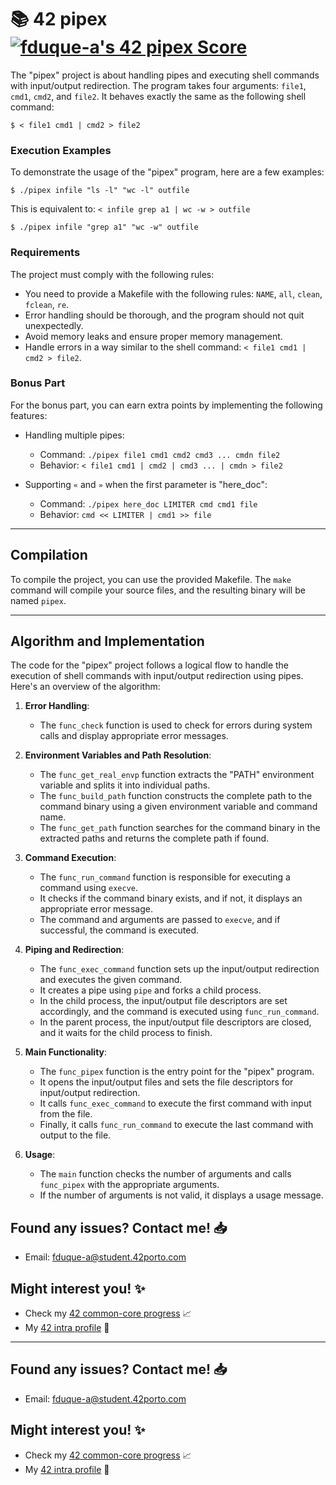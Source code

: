 # 📚 42 pipex [![fduque-a's 42 pipex Score](https://badge42.vercel.app/api/v2/cli4i2e8c001108jt19bvwefz/project/3150330)](https://github.com/JaeSeoKim/badge42)

The "pipex" project is about handling pipes and executing shell commands with input/output redirection. The program takes four arguments: `file1`, `cmd1`, `cmd2`, and `file2`. It behaves exactly the same as the following shell command:

``` Shell
$ < file1 cmd1 | cmd2 > file2
```
### Execution Examples

To demonstrate the usage of the "pipex" program, here are a few examples:

``` Shell
$ ./pipex infile "ls -l" "wc -l" outfile
```


This is equivalent to: `< infile grep a1 | wc -w > outfile`
``` Shell
$ ./pipex infile "grep a1" "wc -w" outfile
```

### Requirements

The project must comply with the following rules:

- You need to provide a Makefile with the following rules: `NAME`, `all`, `clean`, `fclean`, `re`.
- Error handling should be thorough, and the program should not quit unexpectedly.
- Avoid memory leaks and ensure proper memory management.
- Handle errors in a way similar to the shell command: `< file1 cmd1 | cmd2 > file2`.

### Bonus Part

For the bonus part, you can earn extra points by implementing the following features:

- Handling multiple pipes:
  - Command: `./pipex file1 cmd1 cmd2 cmd3 ... cmdn file2`
  - Behavior: `< file1 cmd1 | cmd2 | cmd3 ... | cmdn > file2`
  
- Supporting `«` and `»` when the first parameter is "here_doc":
  - Command: `./pipex here_doc LIMITER cmd cmd1 file`
  - Behavior: `cmd << LIMITER | cmd1 >> file`

---

## Compilation

To compile the project, you can use the provided Makefile. The `make` command will compile your source files, and the resulting binary will be named `pipex`.

---

## Algorithm and Implementation

The code for the "pipex" project follows a logical flow to handle the execution of shell commands with input/output redirection using pipes. Here's an overview of the algorithm:

1. **Error Handling**:
   - The `func_check` function is used to check for errors during system calls and display appropriate error messages.

2. **Environment Variables and Path Resolution**:
   - The `func_get_real_envp` function extracts the "PATH" environment variable and splits it into individual paths.
   - The `func_build_path` function constructs the complete path to the command binary using a given environment variable and command name.
   - The `func_get_path` function searches for the command binary in the extracted paths and returns the complete path if found.

3. **Command Execution**:
   - The `func_run_command` function is responsible for executing a command using `execve`.
   - It checks if the command binary exists, and if not, it displays an appropriate error message.
   - The command and arguments are passed to `execve`, and if successful, the command is executed.

4. **Piping and Redirection**:
   - The `func_exec_command` function sets up the input/output redirection and executes the given command.
   - It creates a pipe using `pipe` and forks a child process.
   - In the child process, the input/output file descriptors are set accordingly, and the command is executed using `func_run_command`.
   - In the parent process, the input/output file descriptors are closed, and it waits for the child process to finish.

5. **Main Functionality**:
   - The `func_pipex` function is the entry point for the "pipex" program.
   - It opens the input/output files and sets the file descriptors for input/output redirection.
   - It calls `func_exec_command` to execute the first command with input from the file.
   - Finally, it calls `func_run_command` to execute the last command with output to the file.

6. **Usage**:
   - The `main` function checks the number of arguments and calls `func_pipex` with the appropriate arguments.
   - If the number of arguments is not valid, it displays a usage message.

## Found any issues? Contact me! 📥

- Email: fduque-a@student.42porto.com

## Might interest you! :sparkles:

- Check my [42 common-core progress](https://github.com/fduquea/42cursus) :chart_with_upwards_trend:
- My [42 intra profile](https://profile.intra.42.fr/users/fduque-a) :bust_in_silhouette:

---

## Found any issues? Contact me! 📥

- Email: fduque-a@student.42porto.com

## Might interest you! :sparkles:

- Check my [42 common-core progress](https://github.com/fduquea/42cursus) :chart_with_upwards_trend:
- My [42 intra profile](https://profile.intra.42.fr/users/fduque-a) :bust_in_silhouette: